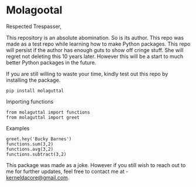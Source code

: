 # Molagootal

Respected Trespasser,

This repository is an absolute abomination. So is its author. This repo was made as a test repo while learning how to make Python packages. This repo will persist if the author has enough guts to show off cringe stuff. She will regret not deleting this 10 years later. However this will be a start to much better Python packages in the future.

If you are still willing to waste your time, kindly test out this repo by installing the package.

```
pip install molaguttal
```

Importing functions
```
from molaguttal import functions
from molaguttal import greet
```

Examples
```
greet.hey('Bucky Barnes')
functions.sum(3,2)
functions.avg(3,2)
functions.subtract(3,2)
```
This package was made as a joke. 
However if you still wish to reach out to me for further updates, feel free to contact me at - kerneldacore@gmail.com.


